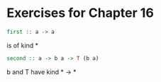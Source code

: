 # Exercises for Chapter 16

```haskell
first :: a -> a
```

is of kind *

```haskell
second :: a -> b a -> T (b a)
```

b and T have kind \* -> \*
